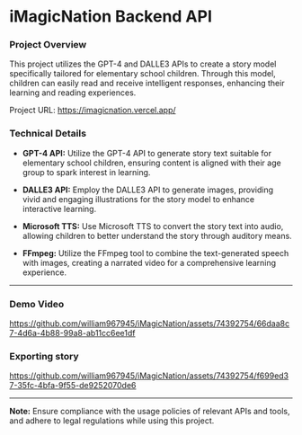 # iMagicNation Backend API
### Project Overview

This project utilizes the GPT-4 and DALLE3 APIs to create a story model specifically tailored for elementary school children. Through this model, children can easily read and receive intelligent responses, enhancing their learning and reading experiences.

Project URL: https://imagicnation.vercel.app/

### Technical Details

- **GPT-4 API:** Utilize the GPT-4 API to generate story text suitable for elementary school children, ensuring content is aligned with their age group to spark interest in learning.

- **DALLE3 API:** Employ the DALLE3 API to generate images, providing vivid and engaging illustrations for the story model to enhance interactive learning.

- **Microsoft TTS:** Use Microsoft TTS to convert the story text into audio, allowing children to better understand the story through auditory means.

- **FFmpeg:** Utilize the FFmpeg tool to combine the text-generated speech with images, creating a narrated video for a comprehensive learning experience.


---
### Demo Video
https://github.com/william967945/iMagicNation/assets/74392754/66daa8c7-4d6a-4b88-99a8-ab11cc6ee1df


### Exporting story 
https://github.com/william967945/iMagicNation/assets/74392754/f699ed37-35fc-4bfa-9f55-de9252070de6


---
**Note:** Ensure compliance with the usage policies of relevant APIs and tools, and adhere to legal regulations while using this project.
